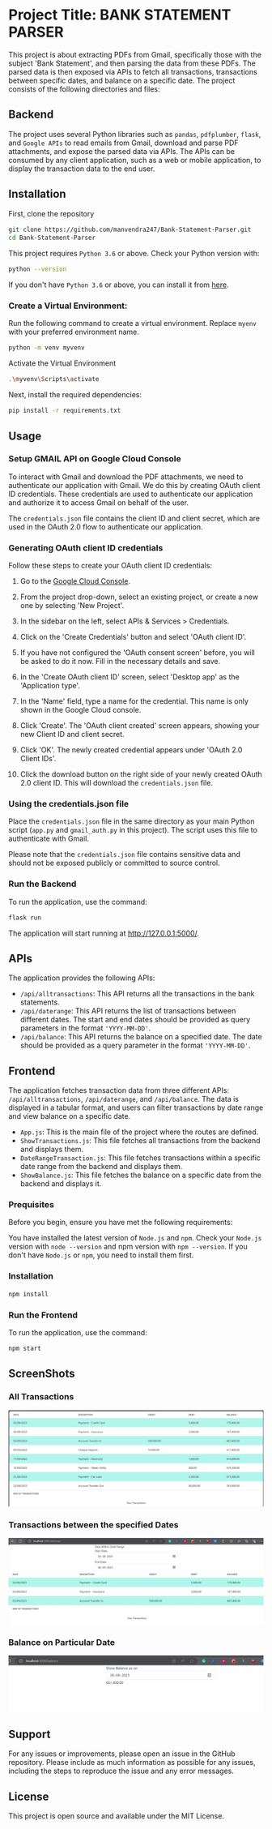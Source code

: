# Project Title: BANK STATEMENT PARSER

This project is about extracting PDFs from Gmail, specifically those with the subject 'Bank Statement', and then parsing the data from these PDFs. The parsed data is then exposed via APIs to fetch all transactions, transactions between specific dates, and balance on a specific date.
The project consists of the following directories and files:

## Backend

The project uses several Python libraries such as `pandas`, `pdfplumber`, `flask`, and `Google APIs` to read emails from Gmail, download and parse PDF attachments, and expose the parsed data via APIs. The APIs can be consumed by any client application, such as a web or mobile application, to display the transaction data to the end user.

## Installation

First, clone the repository

```bash
git clone https://github.com/manvendra247/Bank-Statement-Parser.git
cd Bank-Statement-Parser
```

This project requires `Python 3.6` or above. Check your Python version with:

```bash
python --version
```

If you don't have `Python 3.6` or above, you can install it from [here](https://www.python.org/downloads/).

### Create a Virtual Environment:

Run the following command to create a virtual environment. Replace `myenv` with your preferred environment name.

```bash
python -m venv myvenv
```

Activate the Virtual Environment

```bash
.\myvenv\Scripts\activate

```

Next, install the required dependencies:

```bash
pip install -r requirements.txt
```

## Usage

### Setup GMAIL API on Google Cloud Console

To interact with Gmail and download the PDF attachments, we need to authenticate our application with Gmail. We do this by creating OAuth client ID credentials. These credentials are used to authenticate our application and authorize it to access Gmail on behalf of the user.

The `credentials.json` file contains the client ID and client secret, which are used in the OAuth 2.0 flow to authenticate our application.

### Generating OAuth client ID credentials

Follow these steps to create your OAuth client ID credentials:

1. Go to the [Google Cloud Console](https://console.cloud.google.com/).

1. From the project drop-down, select an existing project, or create a new one by selecting 'New Project'.

1. In the sidebar on the left, select APIs & Services > Credentials.

1. Click on the 'Create Credentials' button and select 'OAuth client ID'.
1. If you have not configured the 'OAuth consent screen' before, you will be asked to do it now. Fill in the necessary details and save.
1. In the 'Create OAuth client ID' screen, select 'Desktop app' as the 'Application type'.
1. In the 'Name' field, type a name for the credential. This name is only shown in the Google Cloud console.
1. Click 'Create'. The 'OAuth client created' screen appears, showing your new Client ID and client secret.
1. Click 'OK'. The newly created credential appears under 'OAuth 2.0 Client IDs'.
1. Click the download button on the right side of your newly created OAuth 2.0 client ID. This will download the `credentials.json` file.

### Using the credentials.json file

Place the `credentials.json` file in the same directory as your main Python script (`app.py` and `gmail_auth.py` in this project). The script uses this file to authenticate with Gmail.

Please note that the `credentials.json` file contains sensitive data and should not be exposed publicly or committed to source control.

### Run the Backend

To run the application, use the command:

```bash
flask run
```

The application will start running at http://127.0.0.1:5000/.

## APIs

The application provides the following APIs:

- `/api/alltransactions`: This API returns all the transactions in the bank statements.
- `/api/daterange`: This API returns the list of transactions between different dates. The start and end dates should be provided as query parameters in the format `'YYYY-MM-DD'`.
- `/api/balance`: This API returns the balance on a specified date. The date should be provided as a query parameter in the format `'YYYY-MM-DD'`.

## Frontend

The application fetches transaction data from three different APIs: `/api/alltransactions`, `/api/daterange`, and `/api/balance`. The data is displayed in a tabular format, and users can filter transactions by date range and view balance on a specific date.

- `App.js`: This is the main file of the project where the routes are defined.
- `ShowTransactions.js`: This file fetches all transactions from the backend and displays them.
- `DateRangeTransaction.js`: This file fetches transactions within a specific date range from the backend and displays them.
- `ShowBalance.js`: This file fetches the balance on a specific date from the backend and displays it.

### Prequisites

Before you begin, ensure you have met the following requirements:

You have installed the latest version of `Node.js` and `npm`. Check your `Node.js` version with `node --version` and npm version with `npm --version`. If you don't have `Node.js` or `npm`, you need to install them first.

### Installation

```bash
npm install
```

### Run the Frontend

To run the application, use the command:

```bash
npm start
```

## ScreenShots

### All Transactions

![all_](https://github.com/manvendra247/Bank-Statement-Parser/blob/main/images/bank-statement-homepage.jpg?raw=true)

### Transactions between the specified Dates

![daterange](https://github.com/manvendra247/Bank-Statement-Parser/blob/main/images/bank-statement-daterange.jpg?raw=true)

### Balance on Particular Date

![Balance on Particular Date](https://github.com/manvendra247/Bank-Statement-Parser/blob/main/images/bank-statement-balance.jpg?raw=true)

## Support

For any issues or improvements, please open an issue in the GitHub repository. Please include as much information as possible for any issues, including the steps to reproduce the issue and any error messages.

## License

This project is open source and available under the MIT License.
